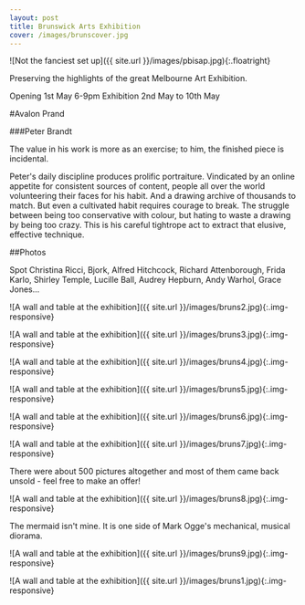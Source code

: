 ```yaml
---
layout: post
title: Brunswick Arts Exhibition
cover: /images/brunscover.jpg
---
```


![Not the fanciest set up]({{ site.url }}/images/pbisap.jpg){:.floatright}


Preserving the highlights of the great Melbourne Art Exhibition.

<!--more-->

Opening 1st May 6-9pm
Exhibition 2nd May to 10th May

#Avalon Prand 

###Peter Brandt

The value in his work is more as an exercise; to him, the finished piece is incidental. 

Peter's daily discipline produces prolific portraiture. Vindicated by an online appetite for consistent sources of content, people all over the world volunteering their faces for his habit. And a drawing archive of thousands to match. But even a cultivated habit requires courage to break. The struggle between being too conservative with colour, but hating to waste a drawing by being too crazy. This is his careful tightrope act to extract that elusive, effective technique.

##Photos

Spot Christina Ricci, Bjork, Alfred Hitchcock, Richard Attenborough, Frida Karlo, Shirley Temple, Lucille Ball, Audrey Hepburn, Andy Warhol, Grace Jones...

![A wall and table at the exhibition]({{ site.url }}/images/bruns2.jpg){:.img-responsive}



![A wall and table at the exhibition]({{ site.url }}/images/bruns3.jpg){:.img-responsive}

![A wall and table at the exhibition]({{ site.url }}/images/bruns4.jpg){:.img-responsive}

![A wall and table at the exhibition]({{ site.url }}/images/bruns5.jpg){:.img-responsive}

![A wall and table at the exhibition]({{ site.url }}/images/bruns6.jpg){:.img-responsive}

![A wall and table at the exhibition]({{ site.url }}/images/bruns7.jpg){:.img-responsive}

There were about 500 pictures altogether and most of them came back unsold - feel free to make an offer!

![A wall and table at the exhibition]({{ site.url }}/images/bruns8.jpg){:.img-responsive}

The mermaid isn't mine.  It is one side of Mark Ogge's mechanical, musical diorama.

![A wall and table at the exhibition]({{ site.url }}/images/bruns9.jpg){:.img-responsive}

![A wall and table at the exhibition]({{ site.url }}/images/bruns1.jpg){:.img-responsive}
